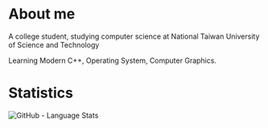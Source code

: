 # About me

A college student, studying computer science at National Taiwan University of Science and Technology

Learning Modern C++, Operating System, Computer Graphics.

# Statistics

![GitHub - Language Stats](https://github-readme-stats.vercel.app/api/top-langs/?username=Mes0903&bg_color=90,000000,FFFFF)
